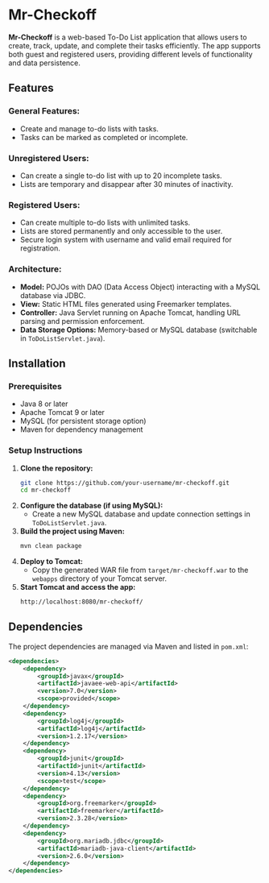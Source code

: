 # Mr-Checkoff

**Mr-Checkoff** is a web-based To-Do List application that allows users to create, track, update, and complete their tasks efficiently. The app supports both guest and registered users, providing different levels of functionality and data persistence.

## Features

### General Features:
- Create and manage to-do lists with tasks.
- Tasks can be marked as completed or incomplete.

### Unregistered Users:
- Can create a single to-do list with up to 20 incomplete tasks.
- Lists are temporary and disappear after 30 minutes of inactivity.

### Registered Users:
- Can create multiple to-do lists with unlimited tasks.
- Lists are stored permanently and only accessible to the user.
- Secure login system with username and valid email required for registration.

### Architecture:
- **Model:** POJOs with DAO (Data Access Object) interacting with a MySQL database via JDBC.
- **View:** Static HTML files generated using Freemarker templates.
- **Controller:** Java Servlet running on Apache Tomcat, handling URL parsing and permission enforcement.
- **Data Storage Options:** Memory-based or MySQL database (switchable in `ToDoListServlet.java`).

## Installation

### Prerequisites
- Java 8 or later
- Apache Tomcat 9 or later
- MySQL (for persistent storage option)
- Maven for dependency management

### Setup Instructions
1. **Clone the repository:**
   ```sh
   git clone https://github.com/your-username/mr-checkoff.git
   cd mr-checkoff
   ```
2. **Configure the database (if using MySQL):**
   - Create a new MySQL database and update connection settings in `ToDoListServlet.java`.
3. **Build the project using Maven:**
   ```sh
   mvn clean package
   ```
4. **Deploy to Tomcat:**
   - Copy the generated WAR file from `target/mr-checkoff.war` to the `webapps` directory of your Tomcat server.
5. **Start Tomcat and access the app:**
   ```sh
   http://localhost:8080/mr-checkoff/
   ```

## Dependencies
The project dependencies are managed via Maven and listed in `pom.xml`:

```xml
<dependencies>
    <dependency>
        <groupId>javax</groupId>
        <artifactId>javaee-web-api</artifactId>
        <version>7.0</version>
        <scope>provided</scope>
    </dependency>
    <dependency>
        <groupId>log4j</groupId>
        <artifactId>log4j</artifactId>
        <version>1.2.17</version>
    </dependency>
    <dependency>
        <groupId>junit</groupId>
        <artifactId>junit</artifactId>
        <version>4.13</version>
        <scope>test</scope>
    </dependency>
    <dependency>
        <groupId>org.freemarker</groupId>
        <artifactId>freemarker</artifactId>
        <version>2.3.28</version>
    </dependency>
    <dependency>
        <groupId>org.mariadb.jdbc</groupId>
        <artifactId>mariadb-java-client</artifactId>
        <version>2.6.0</version>
    </dependency>
</dependencies>
```

